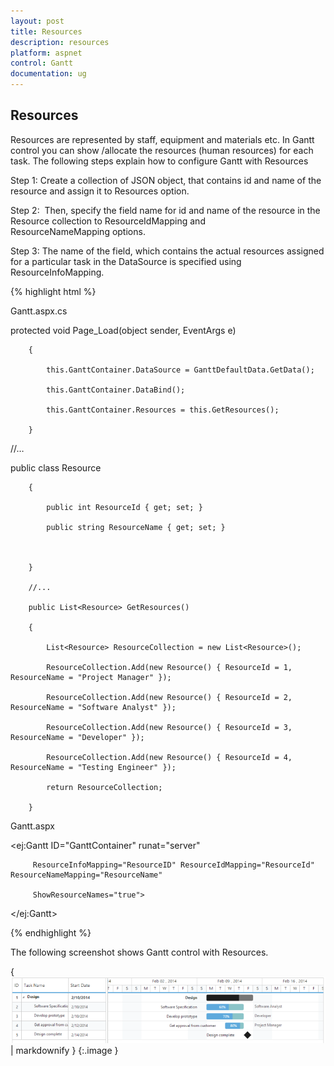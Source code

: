 ```yaml
---
layout: post
title: Resources
description: resources
platform: aspnet
control: Gantt
documentation: ug
---
```


## Resources

Resources are represented by staff, equipment and materials etc. In Gantt control you can show /allocate the resources (human resources) for each task. The following steps explain how to configure Gantt with Resources

Step 1: Create a collection of JSON object, that contains id and name of the resource and assign it to Resources option.

Step 2:  Then, specify the field name for id and name of the resource in the Resource collection to ResourceIdMapping and ResourceNameMapping options. 

Step 3: The name of the field, which contains the actual resources assigned for a particular task in the DataSource is specified using ResourceInfoMapping.







{% highlight html %}

Gantt.aspx.cs 



protected void Page_Load(object sender, EventArgs e)

        {

            this.GanttContainer.DataSource = GanttDefaultData.GetData();

            this.GanttContainer.DataBind();

            this.GanttContainer.Resources = this.GetResources();

        }

//…

public class Resource

        {

            public int ResourceId { get; set; }

            public string ResourceName { get; set; }



        }

        //...

        public List<Resource> GetResources()

        {

            List<Resource> ResourceCollection = new List<Resource>();

            ResourceCollection.Add(new Resource() { ResourceId = 1, ResourceName = "Project Manager" });

            ResourceCollection.Add(new Resource() { ResourceId = 2, ResourceName = "Software Analyst" });

            ResourceCollection.Add(new Resource() { ResourceId = 3, ResourceName = "Developer" });

            ResourceCollection.Add(new Resource() { ResourceId = 4, ResourceName = "Testing Engineer" });

            return ResourceCollection;

        }



Gantt.aspx

<ej:Gantt ID="GanttContainer" runat="server" 

         ResourceInfoMapping="ResourceID" ResourceIdMapping="ResourceId" ResourceNameMapping="ResourceName" 

         ShowResourceNames="true">

</ej:Gantt>







{% endhighlight %}



The following screenshot shows Gantt control with Resources.



{ ![](Resources_images/Resources_img1.png) | markdownify }
{:.image }


